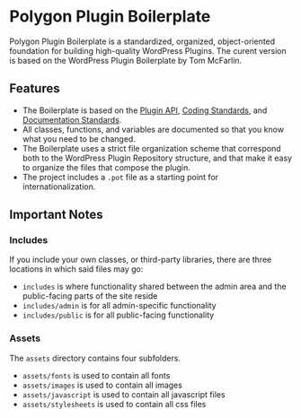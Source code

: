 # Polygon Plugin Boilerplate

Polygon Plugin Boilerplate is a standardized, organized, object-oriented foundation for building high-quality WordPress Plugins. The curent version is based on the WordPress Plugin Boilerplate by Tom McFarlin.

## Features

- The Boilerplate is based on the [Plugin API](http://codex.wordpress.org/Plugin_API), [Coding Standards](http://codex.wordpress.org/WordPress_Coding_Standards), and [Documentation Standards](http://make.wordpress.org/core/handbook/inline-documentation-standards/php-documentation-standards/).
- All classes, functions, and variables are documented so that you know what you need to be changed.
- The Boilerplate uses a strict file organization scheme that correspond both to the WordPress Plugin Repository structure, and that make it easy to organize the files that compose the plugin.
- The project includes a `.pot` file as a starting point for internationalization.

## Important Notes

### Includes

If you include your own classes, or third-party libraries, there are three locations in which said files may go:

- `includes` is where functionality shared between the admin area and the public-facing parts of the site reside
- `includes/admin` is for all admin-specific functionality
- `includes/public` is for all public-facing functionality

### Assets

The `assets` directory contains four subfolders.

- `assets/fonts` is used to contain all fonts
- `assets/images` is used to contain all images
- `assets/javascript` is used to contain all javascript files
- `assets/stylesheets` is used to contain all css files